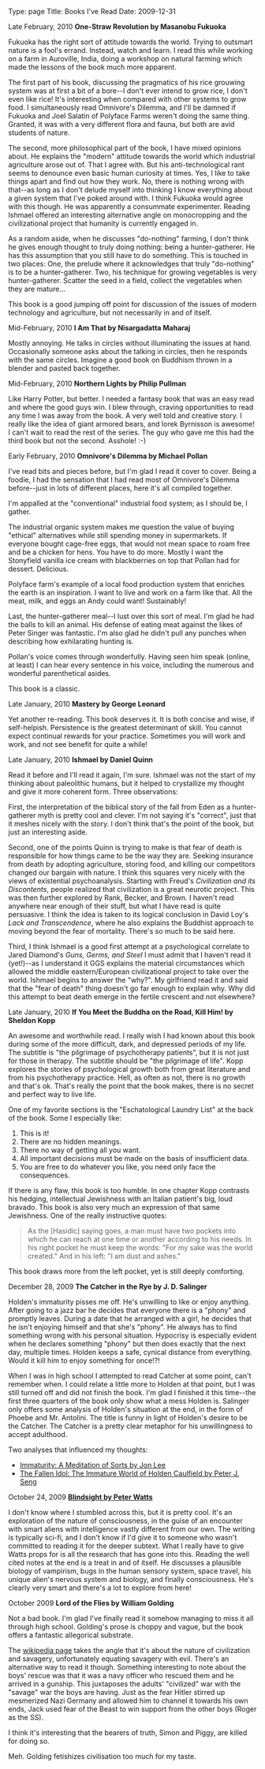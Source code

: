 Type: page
Title: Books I've Read
Date: 2009-12-31

Late February, 2010 **One-Straw Revolution by Masanobu Fukuoka**

Fukuoka has the right sort of attitude towards the world. Trying to outsmart
nature is a fool's errand. Instead, watch and learn. I read this while working
on a farm in Auroville, India, doing a workshop on natural farming which made
the lessons of the book much more apparent.

The first part of his book, discussing the pragmatics of his rice grouwing
system was at first a bit of a bore--I don't ever intend to grow rice, I don't
even like rice! It's interesting when compared with other systems to grow
food. I simultaneously read Omnivore's Dilemma, and I'll be damned if Fukuoka
and Joel Salatin of Polyface Farms weren't doing the same thing. Granted, it was
with a very different flora and fauna, but both are avid students of nature.

The second, more philosophical part of the book, I have mixed opinions about. He
explains the "modern" attitude towards the world which industrial agriculture
arose out of. That I agree with. But his anti-technological rant seems to
denounce even basic human curiosity at times. Yes, I like to take things apart
and find out how they work. No, there is nothing wrong with that--as long as I
don't delude myself into thinking I know everything about a given system that
I've poked around with. I think Fukuoka would agree with this though. He was
apparently a consummate experimenter. Reading Ishmael offered an interesting
alternative angle on monocropping and the civilizational project that humanity
is currently engaged in.

As a random aside, when he discusses "do-nothing" farming, I don't think he
gives enough thought to truly doing nothing: being a hunter-gatherer. He has
this assumption that you still have to do something. This is touched in two
places: One, the prelude where it acknowledges that truly "do-nothing" is to be
a hunter-gatherer. Two, his technique for growing vegetables is very
hunter-gatherer. Scatter the seed in a field, collect the vegetables when they
are mature...

This book is a good jumping off point for discussion of the issues of modern
technology and agriculture, but not necessarily in and of itself.


Mid-February, 2010 **I Am That by Nisargadatta Maharaj**

Mostly annoying. He talks in circles without illuminating the issues at
hand. Occasionally someone asks about the talking in circles, then he responds
with the same circles. Imagine a good book on Buddhism thrown in a blender and
pasted back together.


Mid-February, 2010 **Northern Lights by Philip Pullman**

Like Harry Potter, but better. I needed a fantasy book that was an easy read and
where the good guys win. I blew through, craving opportunities to read
any time I was away from the book. A very well told and creative story. I really
like the idea of giant armored bears, and Iorek Byrnisson is awesome! I can't
wait to read the rest of the series. The guy who gave me this had the third book
but not the second. Asshole! :-)


Early February, 2010 **Omnivore's Dilemma by Michael Pollan**

I've read bits and pieces before, but I'm glad I read it cover to cover. Being a
foodie, I had the sensation that I had read most of Omnivore's Dilemma
before--just in lots of different places, here it's all compiled together.

I'm appalled at the "conventional" industrial food system; as I should be, I
gather.

The industrial organic system makes me question the value of buying "ethical"
alternatives while still spending money in supermarkets. If everyone bought
cage-free eggs, that would not mean space to roam free and be a chicken for
hens. You have to do more. Mostly I want the Stonyfield vanilla ice cream with
blackberries on top that Pollan had for dessert. Delicious.

Polyface farm's example of a local food production system that enriches the
earth is an inspiration. I want to live and work on a farm like that. All the
meat, milk, and eggs an Andy could want! Sustainably!

Last, the hunter-gatherer meal--I lust over this sort of meal. I'm glad he had
the balls to kill an animal. His defense of eating meat against the likes of
Peter Singer was fantastic. I'm also glad he didn't pull any punches when
describing how exhilarating hunting is.

Pollan's voice comes through wonderfully. Having seen him speak (online, at
least) I can hear every sentence in his voice, including the numerous and
wonderful parenthetical asides.

This book is a classic.


Late January, 2010 **Mastery by George Leonard**

Yet another re-reading. This book deserves it. It is both concise and wise, if
self-helpish. Persistence is the greatest determinant of skill. You cannot
expect continual rewards for your practice. Sometimes you will work and work,
and not see benefit for quite a while!


Late January, 2010 **Ishmael by Daniel Quinn**

Read it before and I'll read it again, I'm sure. Ishmael was not the start of my
thinking about paleolithic humans, but it helped to crystallize my thought and
give it more coherent form. Three observations:

First, the interpretation of the biblical story of the fall from Eden as a
hunter-gatherer myth is pretty cool and clever. I'm not saying it's "correct",
just that it meshes nicely with the story. I don't think that's the point of the
book, but just an interesting aside.

Second, one of the points Quinn is trying to make is that fear of death is
responsible for how things came to be the way they are. Seeking insurance from
death by adopting agriculture, storing food, and killing our competitors changed
our bargain with nature. I think this squares very nicely with the views of
existential psychoanalysis. Starting with Freud's *Civilization and its
Discontents*, people realized that civilization is a great neurotic
project. This was then further explored by Rank, Becker, and Brown. I haven't
read anywhere near enough of their stuff, but what I have read is quite
persuasive. I think the idea is taken to its logical conclusion in David Loy's
*Lack and Transcendence*, where he also explains the Buddhist approach to moving
beyond the fear of mortality. There's so much to be said here.

Third, I think Ishmael is a good first attempt at a psychological correlate to
Jared Diamond's *Guns, Germs, and Steel* I must admit that I haven't read it
(yet!)--as I understand it GGS explains the material circumstances which
allowed the middle eastern/European civilizational project to take over the
world. Ishmael begins to answer the "why?". My girlfriend read it and said that
the "fear of death" thing doesn't go far enough to explain why. Why did this
attempt to beat death emerge in the fertile crescent and not elsewhere?


Late January, 2010 **If You Meet the Buddha on the Road, Kill Him! by Sheldon
Kopp**

An awesome and worthwhile read. I really wish I had known about this book during
some of the more difficult, dark, and depressed periods of my life. The subtitle
is "the pilgrimage of psychotherapy patients", but it is not just for those in
therapy. The subtitle should be "the pilgrimage of life". Kopp explores the
stories of psychological growth both from great literature and from his
psychotherapy practice. Hell, as often as not, there is no growth and that's
ok. That's really the point that the book makes, there is no secret and perfect
way to live life.

One of my favorite sections is the "Eschatological Laundry List" at the back of
the book. Some I especially like:

1. This is it!
2. There are no hidden meanings.
6. There no way of getting all you want.
33. All important decisions must be made on the basis of insufficient data.
41. You are free to do whatever you like, you need only face the consequences.

If there is any flaw, this book is too humble. In one chapter Kopp contrasts his
hedging, intellectual Jewishness with an Italian patient's big, loud
bravado. This book is also very much an expression of that same Jewishness. One
of the really instructive quotes:

> As the [Hasidic] saying goes, a man must have two pockets into which he can
> reach at one time or another according to his needs. In his right pocket he
> must keep the words: "For my sake was the world created." And in his left: "I
> am dust and ashes."

This book draws more from the left pocket, yet is still deeply comforting.


December 28, 2009 **The Catcher in the Rye by J. D. Salinger**

Holden's immaturity pisses me off. He's unwilling to like or enjoy
anything. After going to a jazz bar he decides that everyone there is a "phony"
and promptly leaves. During a date that he arranged with a girl, he decides that
he isn't enjoying himself and that she's "phony". He always has to find
something wrong with his personal situation. Hypocrisy is especially evident
when he declares something "phony" but then does exactly that the next day,
multiple times. Holden keeps a safe, cynical distance from everything. Would it
kill him to enjoy something for once!?!

When I was in high school I attempted to read Catcher at some point, can't
remember when. I could relate a little more to Holden at that point, but I was
still turned off and did not finish the book. I'm glad I finished it this
time--the first three quarters of the book only show what a mess Holden
is. Salinger only offers some analysis of Holden's situation at the end, in the
form of Phoebe and Mr. Antolini. The title is funny in light of Holden's desire
to be the Catcher. The Catcher is a pretty clear metaphor for his unwillingness
to accept adulthood.

Two analyses that influenced my thoughts:

* [Immaturity: A Meditation of Sorts by Jon Lee][lee]
* [The Fallen Idol: The Immature World of Holden Caulfield by Peter
  J. Seng][seng]

October 24, 2009 **[Blindsight by Peter Watts][watts]**

I don't know where I stumbled across this, but it is pretty cool. It's an
exploration of the nature of consciousness, in the guise of an encounter with
smart aliens with intelligence vastly different from our own. The writing is
typically sci-fi, and I don't know if I'd give it to someone who wasn't
committed to reading it for the deeper subtext. What I really have to give
Watts props for is all the research that has gone into this. Reading the well
cited notes at the end is a treat in and of itself. He discusses a plausible
biology of vampirism, bugs in the human sensory system, space travel, his
unique alien's nervous system and biology, and finally consciousness. He's
clearly very smart and there's a lot to explore from here!

October 2009 **Lord of the Flies by William Golding**

Not a bad book. I'm glad I've finally read it somehow managing to miss it all
through high school. Golding's prose is choppy and vague, but the book offers
a fantastic allegorical substrate.

The [wikipedia page][lof] takes the angle that it's about the nature of
civilization and savagery, unfortunately equating savagery with evil. There's
an alternative way to read it though.  Something interesting to note about the
boys' rescue was that it was a navy officer who rescued them and he arrived in
a gunship. This juxtaposes the adults' "civilized" war with the "savage" war
the boys are having. Just as the fear Hitler stirred up mesmerized Nazi
Germany and allowed him to channel it towards his own ends, Jack used fear of
the Beast to win support from the other boys (Roger as the SS).

I think it's interesting that the bearers of truth, Simon and Piggy, are
killed for doing so.

Meh. Golding fetishizes civilisation too much for my taste.


[lee]: http://thesop.org/crazyworld/2008/09/13/immaturity-a-meditation-of-sorts
[lof]: http://en.wikipedia.org/wiki/Lord_of_the_Flies
[seng]: http://www.docstoc.com/docs/14300324/The-Fallen-Idol-The-Immature-World-of-Holden-Caulfield
[watts]: http://www.rifters.com/real/Blindsight.htm

